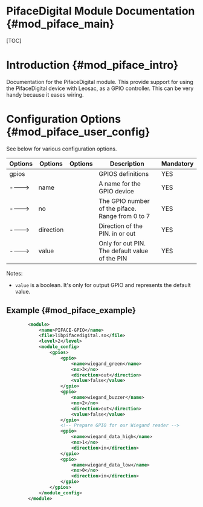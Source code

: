 PifaceDigital Module Documentation {#mod_piface_main}
============================================

[TOC]

Introduction {#mod_piface_intro}
=================================

Documentation for the PifaceDigital module.
This provide support for using the PifaceDigital device with Leosac, as a GPIO controller.
This can be very handy because it eases wiring.

Configuration Options {#mod_piface_user_config}
================================================

See below for various configuration options.


Options    | Options   | Options                | Description                                            | Mandatory
-----------|-----------|------------------------|--------------------------------------------------------|-----------
gpios      |           |                        | GPIOS definitions                                      | YES
---->      | name      |                        | A name for the GPIO device                             | YES
---->      | no        |                        | The GPIO number of the piface. Range from 0 to 7       | YES
---->      | direction |                        | Direction of the PIN. in or out                        | YES
---->      | value     |                        | Only for out PIN. The default value of the PIN         | YES

Notes:
+ `value` is a boolean. It's only for output GPIO and represents the default value.


Example {#mod_piface_example}
------------------------------


~~~~~~~~~~~~~~~~~~~~~~~~~~~~~~~~~~~~~~~~~~~~~~~~~~~.xml
        <module>
            <name>PIFACE-GPIO</name>
            <file>libpifacedigital.so</file>
            <level>2</level>
            <module_config>
                <gpios>
                    <gpio>
                        <name>wiegand_green</name>
                        <no>3</no>
                        <direction>out</direction>
                        <value>false</value>
                    </gpio>
                    <gpio>
                        <name>wiegand_buzzer</name>
                        <no>2</no>
                        <direction>out</direction>
                        <value>false</value>
                    </gpio>
                    <!-- Prepare GPIO for our Wiegand reader -->
                    <gpio>
                        <name>wiegand_data_high</name>
                        <no>1</no>
                        <direction>in</direction>
                    </gpio>
                    <gpio>
                        <name>wiegand_data_low</name>
                        <no>0</no>
                        <direction>in</direction>
                    </gpio>
                </gpios>
            </module_config>
        </module>
~~~~~~~~~~~~~~~~~~~~~~~~~~~~~~~~~~~~~~~~~~~~~~~~~~~
